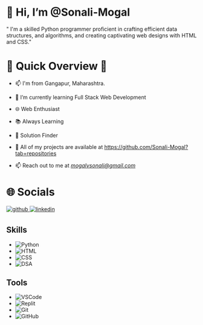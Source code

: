 
<!---
Sonali-Mogal/Sonali-Mogal is a ✨ special ✨ repository because its `README.md` (this file) appears on your GitHub profile.
You can click the Preview link to take a look at your changes.
--->
<h1>👋 Hi, I’m @Sonali-Mogal</h1>

" I'm a skilled Python programmer proficient in crafting efficient data structures, and algorithms, and creating captivating web designs with HTML and CSS."

# 🚀 Quick Overview 🚀
- 📫 I'm from Gangapur, Maharashtra.
- 🌱 I’m currently learning Full Stack Web Development
- 🌐 Web Enthusiast
- 📚 Always Learning
- 🚀  Solution Finder

- 👀 All of my projects are available at https://github.com/Sonali-Mogal?tab=repositories

- 📫 Reach out to me at *mogalvsonali@gmail.com*


<h1>🌐 Socials</h1>
<p align="left">
<a href="https://github.com/Sonali-Mogal" target="_blank">
<img src=https://img.shields.io/badge/github-%2324292e.svg?&style=for-the-badge&logo=github&logoColor=white alt=github style="margin-bottom: 5px;" />
</a>
<a href="https://www.linkedin.com/in/sonali-mogal-b652272" target="_blank">
<img src=https://img.shields.io/badge/linkedin-%231E77B5.svg?&style=for-the-badge&logo=linkedin&logoColor=white alt=linkedin style="margin-bottom: 5px;" />
</a>

## Skills
- ![Python](https://img.shields.io/badge/Python-3776AB?style=flat&logo=python&logoColor=white)
- ![HTML](https://img.shields.io/badge/HTML5-E34F26?style=flat&logo=html5&logoColor=white)
- ![CSS](https://img.shields.io/badge/CSS3-1572B6?style=flat&logo=css3&logoColor=white)
- ![DSA](https://img.shields.io/badge/Data_Structures_%26_Algorithms-0082C9?style=flat)

## Tools
- ![VSCode](https://img.shields.io/badge/VSCode-007ACC?style=flat&logo=visual-studio-code&logoColor=white)
- ![Replit](https://img.shields.io/badge/Replit-667881?style=flat&logo=replit&logoColor=white)
- ![Git](https://img.shields.io/badge/Git-F05032?style=flat&logo=git&logoColor=white)
- ![GitHub](https://img.shields.io/badge/GitHub-181717?style=flat&logo=github&logoColor=white)
